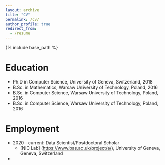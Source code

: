 ```yaml
---
layout: archive
title: "CV"
permalink: /cv/
author_profile: true
redirect_from:
  - /resume
---
```


{% include base_path %}

Education
======
* Ph.D in Computer Science, University of Geneva, Switzerland, 2018
* B.Sc. in Mathematics, Warsaw University of Technology, Poland, 2016
* B.Sc. in Computer Science, Warsaw University of Technology, Poland, 2016
* B.Sc. in Computer Science, Warsaw University of Technology, Poland, 2016

Employment
======
* 2020 - current: Data Scientist/Postdoctoral Scholar
	* [NIC  Lab] (https://www.bas.ac.uk/project/a/), University of Geneva, Geneva, Switzerland
* 

